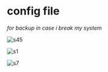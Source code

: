 # config file
_for backup in case i break my system_

![s45](https://github.com/user-attachments/assets/421f4366-5612-43f2-8809-d53a690a854e)

![s1](https://github.com/user-attachments/assets/db8c4b83-5ecd-4d2e-aa2e-dd350b0822c3)

![s7](https://github.com/user-attachments/assets/91abc33d-2b87-43b5-940a-a0dc65f3ec55)
